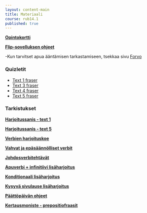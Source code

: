 ```yaml
---
layout: content-main
title: Materiaali
course: rub14.1
published: true
---
```

**[Opintokortti](/media/rub4/Opintokortti_RUB14.pdf)**

**[Flip-sovelluksen ohjeet](/media/rub3/Flip_ohjeet.pdf)**

-Kun tarvitset apua ääntämisen tarkastamiseen, tsekkaa sivu [Forvo](https://fi.forvo.com/)

### Quizletit

* [Text 1 fraser](https://quizlet.com/_btuemm?x=1qqt&i=dz01n)
* [Text 3 fraser](https://quizlet.com/_btuevi?x=1qqt&i=dz01n)
* [Text 4 fraser](https://quizlet.com/_btuf01?x=1qqt&i=dz01n)
* [Text 5 fraser](https://quizlet.com/_btuf38?x=1qqt&i=dz01n)

### Tarkistukset

**[Harjoitussanis - text 1](/media/rub4/Harjoitussanis_text1.pdf)**

**[Harjoitussanis - text 5](/media/rub4/Harjoitussanis_text5.pdf)**

**[Verbien harjoituskoe](/media/rub4/Verbiharjoituskoe.pdf)**

**[Vahvat ja epäsäännölliset verbit](/media/rub4/RUB14_verbit.pdf)**

**[Johdosverbitehtävät](/media/rub4/Johdosverbiharjoitukset.pdf)**

**[Apuverbi + infinitiivi lisäharjoitus](/media/rub4/Apuverbit.pdf)**

**[Konditionaali lisäharjoitus](/media/rub4/Konditionaali_plussa.pdf)**

**[Kysyvä sivulause lisäharjoitus](/media/rub4/Kysyvasivulause_plussa.pdf)**

**[Päättöpäivän ohjeet](/media/rub4/Arviointipaiva_ohjeet.pdf)**

**[Kertausmoniste - prepositiofraasit](/media/rub4/KPrepositiofraasit.pdf)**
